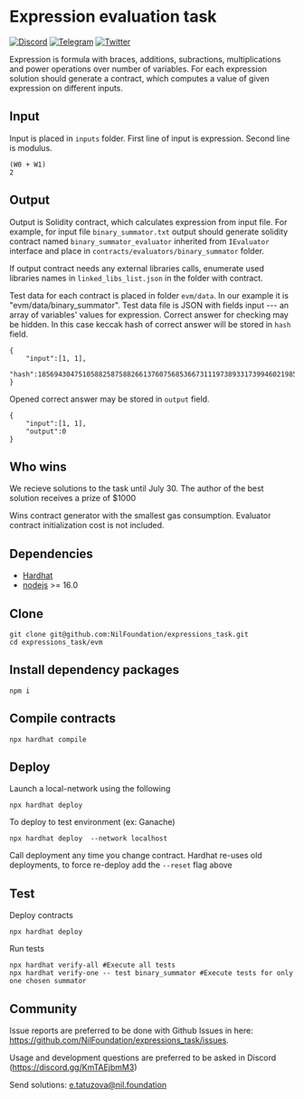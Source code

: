# Expression evaluation task

[![Discord](https://img.shields.io/discord/969303013749579846.svg?logo=discord&style=flat-square)](https://discord.gg/KmTAEjbmM3)
[![Telegram](https://img.shields.io/badge/Telegram-2CA5E0?style=flat-square&logo=telegram&logoColor=dark)](https://t.me/nilfoundation)
[![Twitter](https://img.shields.io/twitter/follow/nil_foundation)](https://twitter.com/nil_foundation)

Expression is formula with braces, additions, subractions, multiplications and power operations over number of variables. 
For each expression solution should generate a contract, which computes a value of given expression on different inputs.

## Input

Input is placed in ``inputs`` folder. First line of input is expression. Second line is modulus.
```
(W0 + W1)
2
```
## Output

Output is Solidity contract, which calculates expression from input file.
For example, for input file ``binary_summator.txt``  output should generate solidity contract named ``binary_summator_evaluator`` inherited from ``IEvaluator`` interface and place in  ``contracts/evaluators/binary_summator`` folder.

If output contract needs any external libraries calls, enumerate used libraries names in ``linked_libs_list.json`` in the folder with contract.

Test data for each contract is placed in folder ``evm/data``. In our example it is "evm/data/binary_summator".
Test data file is JSON with fields input --- an array of variables' values for expression.
Correct answer for checking may be hidden. In this case keccak hash of correct answer will be stored in ``hash`` field.

```
{
    "input":[1, 1],
    "hash":18569430475105882587588266137607568536673111973893317399460219858819262702947
}
```
Opened correct answer may be stored in ``output`` field.
```
{
    "input":[1, 1],
    "output":0
}
```

## Who wins
We recieve solutions to the task until July 30.
The author of the best solution receives a prize of $1000

Wins contract generator with the smallest gas consumption.
Evaluator contract initialization cost is not included.

## Dependencies

- [Hardhat](https://hardhat.org/)
- [nodejs](https://nodejs.org/en/) >= 16.0


## Clone
```
git clone git@github.com:NilFoundation/expressions_task.git
cd expressions_task/evm
```

## Install dependency packages
```
npm i
```

## Compile contracts
```
npx hardhat compile
```

## Deploy

Launch a local-network using the following
```
npx hardhat deploy
```

To deploy to test environment (ex: Ganache)
```
npx hardhat deploy  --network localhost 
```
Call deployment any time you change contract.
Hardhat re-uses old deployments, to force re-deploy add the `--reset` flag above

## Test
Deploy contracts
```
npx hardhat deploy
```
Run tests
```
npx hardhat verify-all #Execute all tests
npx hardhat verify-one -- test binary_summator #Execute tests for only one chosen summator
```

## Community

Issue reports are preferred to be done with Github Issues in here: https://github.com/NilFoundation/expressions_task/issues.

Usage and development questions are preferred to be asked in Discord (https://discord.gg/KmTAEjbmM3)

Send solutions: e.tatuzova@nil.foundation

